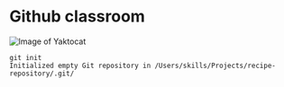# Github classroom

![Image of Yaktocat](https://octodex.github.com/images/yaktocat.png)

```git
git init
Initialized empty Git repository in /Users/skills/Projects/recipe-repository/.git/
```
